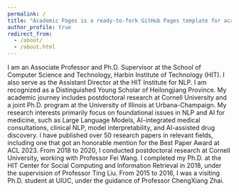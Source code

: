 ```yaml
---
permalink: /
title: "Academic Pages is a ready-to-fork GitHub Pages template for academic personal websites"
author_profile: true
redirect_from: 
  - /about/
  - /about.html
---
```


I am an Associate Professor and Ph.D. Supervisor at the School of Computer Science and Technology, Harbin Institute of Technology (HIT). I also serve as the Assistant Director at the HIT Institute for NLP. I am recognized as a Distinguished Young Scholar of Heilongjiang Province. My academic journey includes postdoctoral research at Cornell University and a joint Ph.D. program at the University of Illinois at Urbana-Champaign. My research interests primarily focus on foundational issues in NLP and AI for medicine, such as Large Language Models, AI-integrated medical consultations, clinical NLP, model interpretability, and AI-assisted drug discovery. I have published over 50 research papers in relevant fields, including one that got an honorable mention for the Best Paper Award at ACL 2023.
From 2018 to 2020, I conducted postdoctoral research at Cornell University, working with Professor Fei Wang. I completed my Ph.D. at the HIT Center for Social Computing and Information Retrieval in 2018, under the supervision of Professor Ting Liu. From 2015 to 2016, I was a visiting Ph.D. student at UIUC, under the guidance of Professor ChengXiang Zhai.
